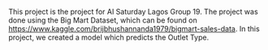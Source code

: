 This project is the project for AI Saturday Lagos Group 19.
The project was done using the Big Mart Dataset, which can be found
on https://www.kaggle.com/brijbhushannanda1979/bigmart-sales-data. 
In this project, we created a model which predicts the Outlet Type.
